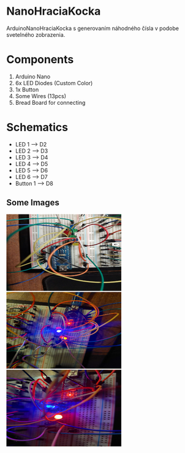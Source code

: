 # NanoHraciaKocka
ArduinoNanoHraciaKocka s generovaním náhodného čísla v podobe svetelného zobrazenia.
# Components
1. Arduino Nano
2. 6x LED Diodes (Custom Color)
3. 1x Button
4. Some Wires (13pcs)
5. Bread Board for connecting
# Schematics
- LED 1 --> D2
- LED 2 --> D3
- LED 3 --> D4
- LED 4 --> D5
- LED 5 --> D6
- LED 6 --> D7
- Button 1 --> D8
## Some Images
<img src="img1.jpg" width="300" height="200">
<img src="img2.jpg" width="300" height="200">
<img src="img3.jpg" width="300" height="200">
